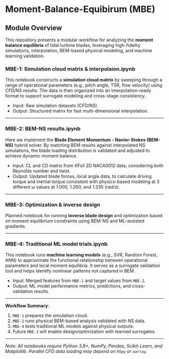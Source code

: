 # Moment-Balance-Equibirum (MBE)

## Module Overview

This repository presents a modular workflow for analyzing the **moment balance equilibria** of tidal turbine blades, leveraging high-fidelity simulations, interpolation, BEM-based physical modeling, and machine learning validation.

### MBE-1: Simulation cloud matrix & interpolaion.ipynb

This notebook constructs a **simulation cloud matrix** by sweeping through a range of operational parameters (e.g., pitch angle, TSR, flow velocity) using CFD/NS results. The data is then organized into an interpolation-ready format to support surrogate modeling and cross-stage consistency.

- Input: Raw simulation datasets (CFD/NS).
- Output: Structured matrix for fast multi-dimensional interpolation.

---

### MBE-2: BEM-NS results.ipynb

Here we implement the **Blade Element Momentum - Navier-Stokes (BEM-NS)** hybrid solver. By matching BEM results against interpolated NS simulations, the blade loading distribution is validated and adjusted to achieve dynamic moment balance.

- Input: CL and CD matrix from XFoil 2D NACA0012 data, considering both Reynolds number and twist.
- Output: Updated blade forces, local angle data, to calculate driving torque and inertial torque consistent with physics-based modeling at 3 different ω values at 1.000, 1.260, and 1.335 (rad/s).

---

### MBE-3: Optimization & inverse design

Planned notebook for running **inverse blade design** and optimization based on moment equilibrium constraints using BEM-NS and ML-assisted gradients.

---
### MBE-4: Traditional ML model trials.ipynb

This notebook runs **machine learning models** (e.g., SVR, Random Forest, ANN) to approximate the functional relationship between operational parameters and local moment equilibria. It serves as a surrogate validation tool and helps identify nonlinear patterns not captured in BEM.

- Input: Merged features from `MBE-1` and target values from `MBE-2`.
- Output: ML model performance metrics, predictions, and cross-validation results.

---


 **Workflow Summary**:
1. `MBE-1` prepares the simulation cloud.
2. `MBE-2` runs physical BEM-based analysis validated with NS data.
3. `MBE-4` tests traditional ML models against physical outputs.
4. Future `MBE-3` will enable design/optimization with learned surrogates.

---

*Note: All notebooks require Python 3.8+, NumPy, Pandas, Scikit-Learn, and Matplotlib. Parallel CFD data loading may depend on `h5py` or `xarray`.*

